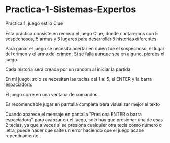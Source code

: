 # Practica-1-Sistemas-Expertos
Practica 1, juego estilo Clue

Esta práctica consiste en recrear el juego Clue, donde contaremos con 5 sospechosos, 5 armas y 5 lugares para desarrollar 5 historias diferentes

Para ganar el juego se necesita acertar en quién fue el sospechoso, el lugar del crimen y el arma del crimen. Si se falla aunque sea en alguno, pierdes el juego.

Cada historia será creada por un random al iniciar la partida

En mi juego, solo se necesitan las teclas del 1 al 5, el ENTER y la barra espaciadora.

El juego corre en una ventana de comandos.

Es recomendable jugar en pantalla completa para visualizar mejor el texto

Cuando aparece el mensaje en pantalla "Presiona ENTER o barra espaciadora" para avanzar en el juego, solo hay que presionar una de esas 2 teclas, ya que a veces si se presiona
cualquier otra tecla como número o letra, puede hacer que salte un error haciendo que el juego acabe repentinamente.
